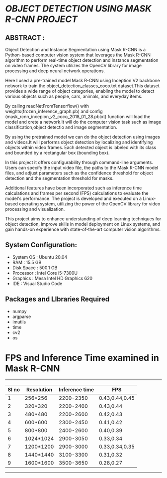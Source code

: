 # *OBJECT DETECTION USING MASK R-CNN PROJECT*
## ABSTRACT :
Object Detection and Instance Segmentation using Mask R-CNN is a Python-based computer vision system that leverages the Mask R-CNN algorithm to perform real-time object detection and instance segmentation on video frames. The system utilizes the OpenCV library for image processing and deep neural network operations.
  
Here I used a pre-trained model Mask R-CNN using Inception V2 backbone network to train the object_detection_classes_coco.txt dataset.This dataset provides a wide range of object categories, enabling the model to detect various objects such as people, cars, animals, and everyday items.

By calling readNetFromTensorflow() with weights(frozen_inference_graph.pb) and config (mask_rcnn_incepion_v2_coco_2018_01_28.pbtxt) function will load the model and crete a network.It will do the computer vision task such as image classification,object detectio and image segmentation.

By using the pretrained model we can do the object detection using images and videos.It will performs object detection by localizing and identifying objects within video frames. Each detected object is labeled with its class and bounded by a rectangular box (bounding box).

In this project it offers configurability through command-line arguments. Users can specify the input video file, the paths to the Mask R-CNN model files, and adjust parameters such as the confidence threshold for object detection and the segmentation threshold for masks.

Additional features have been incorporated such as inference time calculations and frames per second (FPS) calculations to evaluate the model's performance. The project is developed and executed on a Linux-based operating system, utilizing the power of the OpenCV library for video processing and visualization.

This project aims to enhance understanding of deep learning techniques for object detection, improve skills in model deployment on Linux systems, and gain hands-on experience with state-of-the-art computer vision algorithms.

## System Configuration:
- System OS : Ubuntu 20.04
- RAM : 15.5 GB
- Disk Space : 500.1 GB
- Processor : Intel Core i5-7300U
- Graphics : Mesa Intel HD Graphics 620
- IDE : Visual Studio Code
## Packages and LIbraries Required
- numpy
- argparse
- imutils
- time
- cv2
- os

# FPS and Inference Time examined in Mask R-CNN

--------------------------------------------------
|SI no|Resolution|Inference time|FPS             |
|-----|----------|--------------|----------------|
|1    |256*256   |2200-2350     |0.43,0.44,0.45  |
|2    |320*320   |2200-2400     |0.43,0.44       |
|3    |480*480   |2200-2600     |0.42,0.43       |
|4    |600*600   |2300-2450     |0.41,0.42       |
|5    |800*800   |2400-2600     |0.40,0.39       |
|6    |1024*1024 |2900-3050     |0.33,0.34       |
|7    |1200*1200 |2900-3000     |0.33,0.34,0.35  |
|8    |1440*1440 |3100-3300     |0.31,0.32       |
|9    |1600*1600 |3500-3650     |0.28,0.27       |
--------------------------------------------------
